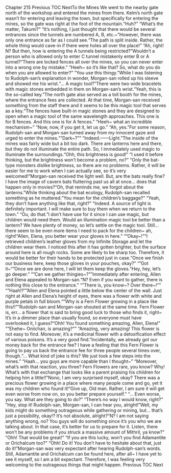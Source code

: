 Chapter 215 Previous TOC NextTo the Mines We went to the nearby gate north of the workshop and entered the mines from there. Kelm’s north gate wasn’t for entering and leaving the town, but specifically for entering the mines, so the gate was right at the foot of the mountain.“Huh?” “What’s the matter, Takumi?” “It’s nothing, I just thought that there would be several entrances since the tunnels are numbered A, B, etc.~”However, there was only one entrance as far as I could see.“The path is split inside. Rather, the whole thing would cave-in if there were holes all over the place!” “Ah, right! N? But then, how is entering the A tunnels being restricted?”Wouldn’t a person who is allowed only to enter C tunnel mistakenly enter B or A tunnel?“There are locked fences all over the mines, so you can never enter into a wrong one by mistake.” “Heeh~ so it’s like that? So, what do you do when you are allowed to enter?” “You use this thingy.”While I was listening to Rudolph-san’s explanation in wonder, Morgan-san rolled up his sleeve and showed me his wrist.“… A magic tool?”There were two wide bracelets with magic stones embedded in them on Morgan-san’s wrist.“Yeah, this is the so-called key.”The north gate also served as a toll booth for the mines, where the entrance fees are collected. At that time, Morgan-san received something from the staff there and it seems to be this magic tool that serves as a key.“The fences have built-in magic stones and they are designed to open when a magic tool of the same wavelength approaches. This one is for B fences. And this one is for A fences.” “Heeh~ what an incredible mechanism~” “Now, now, if you get it, let us go.” “Ah, yes.”For some reason, Rudolph-san and Morgan-san turned away from my innocent gaze and urged to enter the mines.“”Dark~?”” “Indeed.——Light.”The inside of the mines was fairly wide but a bit too dark. There are lanterns here and there, but they do not illuminate the entire path. So, I immediately used magic to illuminate the surroundings.“Ohh, this brightness is good!” “I used it before thinking, but the brightness won’t become a problem, no?” “Only the bat-type monsters dislike brightness, so there are no problems. Rather, it will be easier for me to work when I can actually see, so it’s very welcomed!”Morgan-san received the light well. But, are the bats really fine? I have the image of cavern bats fluttering past us all at once… does that happen only in movies?“Oh, that reminds me, we forgot about the lanterns.”While thinking about the bat ecology, Rudolph-san recalled something as he muttered.“You mean for the children’s baggage?” “Yeah, they don’t have anything like that, right?” “Indeed. A source of light is definitely important. I will make sure to buy them when we return to the town.” “Ou, do that.”I don’t have use for it since I can use magic, but children would need them. Would an illumination magic tool be better than a lantern? We have plenty of money, so let’s settle on the magic tool. Still… there seem to be even more items I need to pack for the children~ ah, right!“Allen, Elena, you better wear your gloves in here.” “”Okay~!””I retrieved children’s leather gloves from my Infinite Storage and let the children wear them. I noticed this after it has gotten brighter, but the surface around here is all rough rocks. Some are likely to be sharp too. Therefore, it would be better for their hands to be protected just in case.“Once we finish our business here, keep those gloves in your pouches, okay?” “”Got it~””Once we are done here, I will let them keep the gloves.“Hey, hey, let’s go deeper.” “”Can we gather thingies~?””Immediately after entering, Allen and Elena appealed to Morgan-san.“N? Even if you want to gather, there is nothing this close to the entrance.” “”There is, you know~? Over there~!”” “”Haah!?””Allen and Elena pointed a little below the center of the wall. Just right at Allen and Elena’s height of eyes, there was a flower with white and purple petals in full bloom.“”Why is a Fern Flower growing in a place like this!!””Rudolph-san and Morgan-san shouted at the same time. Fern Flower is, err… a flower that is said to bring good luck to those who finds it, right~ It’s in a dimmer place than usually found, so everyone must have overlooked it, I guess?“Ohh! You found something amazing, Allen, Elena!” “”Ehehe~ Oniichan, is amazing?”” “Amazing, very amazing! This flower is not easy to find. Moreover, it’s a medicinal flower with a detoxification effect of various poisons. It’s a very good find.”Incidentally, we already got our money back for the entrance fee? I have a feeling that this Fern Flower is going to pay us back the entrance fee for three people several times over, though.“… What kind of joke is this? We just took a few steps into the mines.” “Haah… you guys are more capable than I thought~” “Moreover, what’s with that reaction, you three? Fern Flowers are rare, you know? Why! What’s with that exchange that looks like a parent praising his children for helping him a little!!”Nono, I am very surprised myself, okay? There was a precious flower growing in a place where many people come and go, yet it was my children who found it!“Give up, Old man. Rather, I am sure it will get even worse from now on, so you better prepare yourself.” “… Even worse, you say. What are they going to do?” “There’s no way I would know, right?” “Hey, stop it! Rudolph-san, Morgan-san, I can hear you, alright!”Well, my kids might do something outrageous while gathering or mining, but… that’s just a possibility, okay!? It’s not absolute, alright?“N? I am not saying anything wrong, no? You guys will do something since it’s you who we are talking about. In that case, it’s better for us to prepare for it. Listen, there won’t be any problems if you struck a massive amount of Mithril, ya know?” “Ohh! That would be great!” “If you are this lucky, won’t you find Adamantite or Orichalcum too?” “Ohh! Do it! You don’t have to hesitate about that, just do it!”Morgan-san was very expectant after hearing Rudolph-san’s words. Still, Adamantite and Orichalcum can be found here, after all~ I have yet to see it myself, so I am a bit expectant. Therefore, I was feeling very welcoming to the outrageous things that might happen. Previous TOC Next